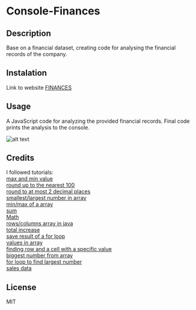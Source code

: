 # Console-Finances


## Description

Base on a financial dataset, creating code for analysing the financial records of the company.

## Instalation

Link to website [FINANCES]() 

## Usage

A JavaScript code for analyzing the provided financial records. Final code prints the analysis to the console.

![alt text](/images/portfolio-screenshot.png)


## Credits

I followed tutorials:
<br>
[max and min value](https://stackoverflow.com/questions/33073179/find-the-max-min-of-values-within-a-for-loop)
<br>
[round up to the nearest 100](https://stackoverflow.com/questions/19621455/how-to-round-up-to-the-nearest-100-in-javascript)
<br>
[round to at most 2 decimal places](https://stackoverflow.com/questions/11832914/how-to-round-to-at-most-2-decimal-places-if-necessary)
<br>
[smallest/largest number in array](https://www.geeksforgeeks.org/how-to-get-largest-and-smallest-number-in-an-array/)
<br>
[min/max of a array ](https://medium.com/@vladbezden/how-to-get-min-or-max-of-an-array-in-javascript-1c264ec6e1aa)
<br>
[sum](https://www.geeksforgeeks.org/integer-sum-method-in-java/)
<br>
[Math](https://developer.mozilla.org/en-US/docs/Web/JavaScript/Reference/Global_Objects/Math)
<br>
[rows/columns array in java](https://stackoverflow.com/questions/34698144/how-to-get-rows-and-columns-count-of-a-2d-array-in-java)
<br>
[total increase](https://stackoverflow.com/questions/34698144/how-to-get-rows-and-columns-count-of-a-2d-array-in-java)
<br>
[save result of a for loop](https://stackoverflow.com/questions/70397725/js-how-to-save-the-result-of-a-for-loop-as-an-array)
<br>
[values in array](https://stackoverflow.com/questions/9951500/javascriptstoring-values-in-array)
<br>
[finding row and a cell with a specific value](https://stackoverflow.com/questions/22093960/finding-a-row-with-a-cell-with-a-specific-value)
<br>
[biggest number from array](https://stackoverflow.com/questions/28767330/javascript-biggest-number-from-array-using-loop)
<br>
[for loop to find largest number](https://stackoverflow.com/questions/13167600/how-does-this-work-using-a-for-loop-to-find-the-largest-number-in-an-array)
<br>
[sales data](https://stackoverflow.com/questions/74407724/sales-data-js)

## License 
MIT

